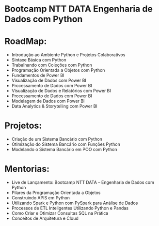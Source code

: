 # Bootcamp NTT DATA Engenharia de Dados com Python

# RoadMap:
* Introdução ao Ambiente Python e Projetos Colaborativos
* Sintaxe Básica com Python
* Trabalhando com Coleções com Python
* Programação Orientada a Objetos com Python
* Fundamentos de Power BI
* Visualização de Dados com Power BI
* Processamento de Dados com Power BI
* Visualização de Dados e Relatórios com Power BI
* Processamento de Dados com Power BI
* Modelagem de Dados com Power BI
* Data Analytics & Storytelling com Power BI
# Projetos:
* Criação de um Sistema Bancário com Python
* Otimização do Sistema Bancário com Funções Python
* Modelando o Sistema Bancário em POO com Python
# Mentorias:
* Live de Lançamento: Bootcamp NTT DATA – Engenharia de Dados com Python
* Pilares da Programação Orientada a Objetos
* Construindo APIS em Python
* Utilizando Spark e Python com PySpark para Análise de Dados
* Processos de ETL Inteligentes Utilizando Python e Pandas
* Como Criar e Otimizar Consultas SQL na Prática
* Conceitos de Arquitetura e Cloud
